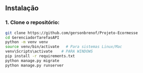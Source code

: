 ## Instalação

### 1. Clone o repositório:

```bash
git clone https://github.com/gersonbrenof/Projeto-Ecormesse
cd GerenciadorTarefasAPI
python -m venv venv
source venv/bin/activate   # Para sistemas Linux/Mac
venv\Scripts\activate    # PARA WINDOWS
pip install -r requirements.txt
python manage.py migrate
python manage.py runserver
